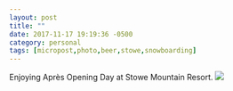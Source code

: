```yaml
---
layout: post
title: ""
date: 2017-11-17 19:19:36 -0500
category: personal
tags: [micropost,photo,beer,stowe,snowboarding]
---
```


Enjoying Après Opening Day at Stowe Mountain Resort. ![](https://thecave-com.s3.amazonaws.com/Photo-2017-11-17-19-17-eaZv8Gr3kXwLRSUAVDIc.jpg)

